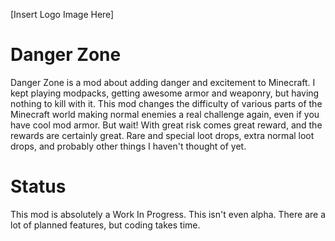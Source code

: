 \[Insert Logo Image Here\]

# Danger Zone
Danger Zone is a mod about adding danger and excitement to Minecraft. I kept playing modpacks, getting awesome
armor and weaponry, but having nothing to kill with it. This mod changes the difficulty of various parts of
the Minecraft world making normal enemies a real challenge again, even if you have cool mod armor. But wait!
With great risk comes great reward, and the rewards are certainly great. Rare and special loot drops, extra
normal loot drops, and probably other things I haven't thought of yet.

# Status
This mod is absolutely a Work In Progress. This isn't even alpha. There are a lot of planned features, but
coding takes time.

